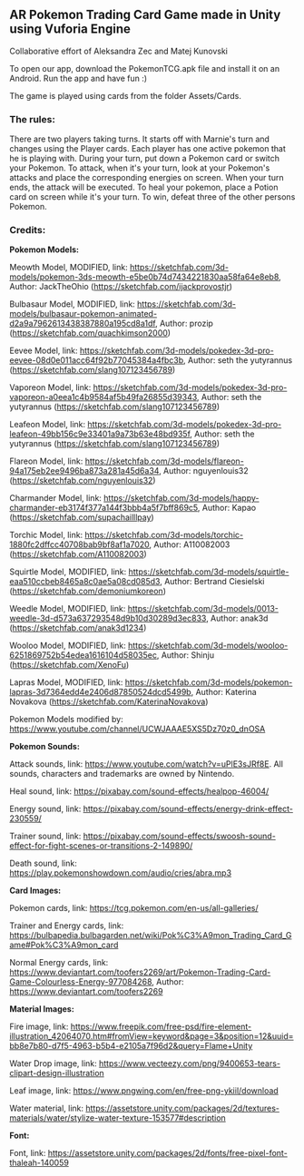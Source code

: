 ## AR Pokemon Trading Card Game made in Unity using Vuforia Engine

Collaborative effort of Aleksandra Zec and Matej Kunovski

To open our app, download the PokemonTCG.apk file and install it on an Android. Run the app and have fun :)

The game is played using cards from the folder Assets/Cards.

### The rules:

There are two players taking turns. It starts off with Marnie's turn and changes using the Player cards.
Each player has one active pokemon that he is playing with. During your turn, put down a Pokemon card or switch your Pokemon. To attack, when it's your turn, look at your Pokemon's attacks and place the corresponding energies on screen. When your turn ends, the attack will be executed. To heal your pokemon, place a Potion card on screen while it's your turn. 
To win, defeat three of the other persons Pokemon.

### Credits:


**Pokemon Models:**

Meowth Model, MODIFIED, link: https://sketchfab.com/3d-models/pokemon-3ds-meowth-e5be0b74d7434221830aa58fa64e8eb8, Author: JackTheOhio (https://sketchfab.com/ijackprovostjr)

Bulbasaur Model, MODIFIED, link: https://sketchfab.com/3d-models/bulbasaur-pokemon-animated-d2a9a7962613438387880a195cd8a1df, Author: prozip (https://sketchfab.com/quachkimson2000)

Eevee Model, link: https://sketchfab.com/3d-models/pokedex-3d-pro-eevee-08d0e011acc64f92b77045384a4fbc3b, Author: seth the yutyrannus (https://sketchfab.com/slang107123456789)

Vaporeon Model, link: https://sketchfab.com/3d-models/pokedex-3d-pro-vaporeon-a0eea1c4b9584af5b49fa26855d39343, Author: seth the yutyrannus (https://sketchfab.com/slang107123456789)

Leafeon Model, link: https://sketchfab.com/3d-models/pokedex-3d-pro-leafeon-49bb156c9e33401a9a73b63e48bd935f, Author: seth the yutyrannus (https://sketchfab.com/slang107123456789)

Flareon Model, link: https://sketchfab.com/3d-models/flareon-94a175eb2ee9496ba873a281a45d6a34, Author: nguyenlouis32 (https://sketchfab.com/nguyenlouis32)

Charmander Model, link: https://sketchfab.com/3d-models/happy-charmander-eb3174f377a144f3bbb4a5f7bff869c5, Author: Kapao (https://sketchfab.com/supachailllpay)

Torchic Model, link: https://sketchfab.com/3d-models/torchic-1880fc2dffcc40708bab9bf8af1a7020, Author: A110082003 (https://sketchfab.com/A110082003)

Squirtle Model, MODIFIED, link: https://sketchfab.com/3d-models/squirtle-eaa510ccbeb8465a8c0ae5a08cd085d3, Author: Bertrand Ciesielski (https://sketchfab.com/demoniumkoreon)

Weedle Model, MODIFIED, link: https://sketchfab.com/3d-models/0013-weedle-3d-d573a637293548d9b10d30289d3ec833, Author: anak3d (https://sketchfab.com/anak3d1234)

Wooloo Model, MODIFIED, link: https://sketchfab.com/3d-models/wooloo-6251869752b54edea1616104d58035ec, Author: Shinju (https://sketchfab.com/XenoFu)

Lapras Model, MODIFIED, link: https://sketchfab.com/3d-models/pokemon-lapras-3d7364edd4e2406d87850524dcd5499b, Author: Katerina Novakova (https://sketchfab.com/KaterinaNovakova)


Pokemon Models modified by: https://www.youtube.com/channel/UCWJAAAE5XS5Dz70z0_dnOSA


**Pokemon Sounds:**

Attack sounds, link: https://www.youtube.com/watch?v=uPlE3sJRf8E. All sounds, characters and trademarks are owned by Nintendo.

Heal sound, link: https://pixabay.com/sound-effects/healpop-46004/

Energy sound, link: https://pixabay.com/sound-effects/energy-drink-effect-230559/

Trainer sound, link: https://pixabay.com/sound-effects/swoosh-sound-effect-for-fight-scenes-or-transitions-2-149890/

Death sound, link: https://play.pokemonshowdown.com/audio/cries/abra.mp3


**Card Images:**

Pokemon cards, link: https://tcg.pokemon.com/en-us/all-galleries/

Trainer and Energy cards, link: https://bulbapedia.bulbagarden.net/wiki/Pok%C3%A9mon_Trading_Card_Game#Pok%C3%A9mon_card

Normal Energy cards, link: https://www.deviantart.com/toofers2269/art/Pokemon-Trading-Card-Game-Colourless-Energy-977084268, Author: https://www.deviantart.com/toofers2269


**Material Images:**

Fire image, link: https://www.freepik.com/free-psd/fire-element-illustration_42064070.htm#fromView=keyword&page=3&position=12&uuid=bb8e7b80-d7f5-4963-b5b4-e2105a7f96d2&query=Flame+Unity

Water Drop image, link: https://www.vecteezy.com/png/9400653-tears-clipart-design-illustration

Leaf image, link: https://www.pngwing.com/en/free-png-ykiil/download

Water material, link: https://assetstore.unity.com/packages/2d/textures-materials/water/stylize-water-texture-153577#description

**Font:**

Font, link: https://assetstore.unity.com/packages/2d/fonts/free-pixel-font-thaleah-140059
